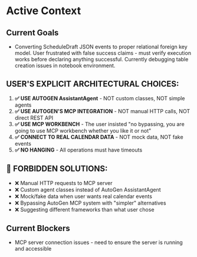 # Active Context

## Current Goals

- Converting ScheduleDraft JSON events to proper relational foreign key model. User frustrated with false success claims - must verify execution works before declaring anything successful. Currently debugging table creation issues in notebook environment.

## USER'S EXPLICIT ARCHITECTURAL CHOICES:
1. **✅ USE AUTOGEN AssistantAgent** - NOT custom classes, NOT simple agents
2. **✅ USE AUTOGEN'S MCP INTEGRATION** - NOT manual HTTP calls, NOT direct REST API
3. **✅ USE MCP WORKBENCH** - The user insisted "no bypassing, you are going to use MCP workbench whether you like it or not"
4. **✅ CONNECT TO REAL CALENDAR DATA** - NOT mock data, NOT fake events
5. **✅ NO HANGING** - All operations must have timeouts

## 🚫 FORBIDDEN SOLUTIONS:
- ❌ Manual HTTP requests to MCP server
- ❌ Custom agent classes instead of AutoGen AssistantAgent  
- ❌ Mock/fake data when user wants real calendar events
- ❌ Bypassing AutoGen MCP system with "simpler" alternatives
- ❌ Suggesting different frameworks than what user chose


## Current Blockers

- MCP server connection issues - need to ensure the server is running and accessible